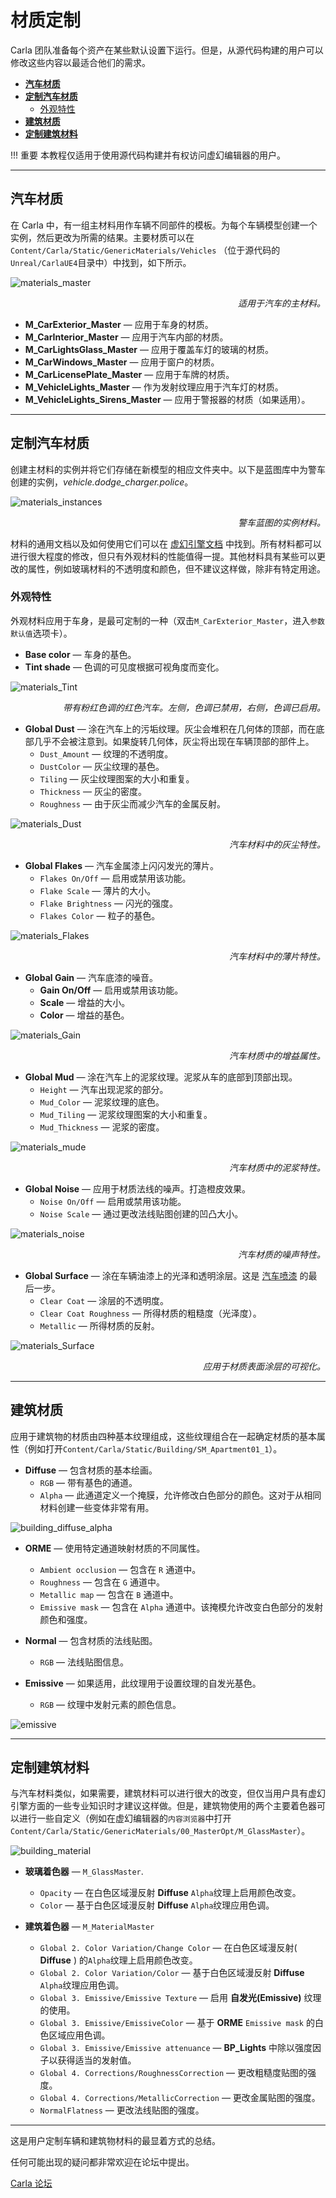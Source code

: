 # 材质定制

Carla 团队准备每个资产在某些默认设置下运行。但是，从源代码构建的用户可以修改这些内容以最适合他们的需求。 

*   [__汽车材质__](#car-materials)  
*   [__定制汽车材质__](#customize-car-materials)  
	*   [外观特性](#exterior-properties)  
*   [__建筑材质__](#building-materials)  
*   [__定制建筑材料__](#customize-a-building-material)  

!!! 重要
    本教程仅适用于使用源代码构建并有权访问虚幻编辑器的用户。

---
## 汽车材质 <span id="car-materials"></span>

在 Carla 中，有一组主材料用作车辆不同部件的模板。为每个车辆模型创建一个实例，然后更改为所需的结果。主要材质可以在 `Content/Carla/Static/GenericMaterials/Vehicles` （位于源代码的`Unreal/CarlaUE4`目录中）中找到，如下所示。

![materials_master](img/material_customization/Materials_Master.jpg)
<div style="text-align: right"><i>适用于汽车的主材料。</i></div>

*   __M_CarExterior_Master__ — 应用于车身的材质。  
*   __M_CarInterior_Master__ — 应用于汽车内部的材质。 
*   __M_CarLightsGlass_Master__ — 应用于覆盖车灯的玻璃的材质。  
*   __M_CarWindows_Master__ — 应用于窗户的材质。  
*   __M_CarLicensePlate_Master__ — 应用于车牌的材质。  
*   __M_VehicleLights_Master__ — 作为发射纹理应用于汽车灯的材质。  
*   __M_VehicleLights_Sirens_Master__ — 应用于警报器的材质（如果适用）。  

---
## 定制汽车材质 <span id="customize-car-materials"></span>

创建主材料的实例并将它们存储在新模型的相应文件夹中。以下是蓝图库中为警车创建的实例，*vehicle.dodge_charger.police*。

![materials_instances](img/material_customization/Materials_Instances.jpg)
<div style="text-align: right"><i>警车蓝图的实例材料。</i></div>

材料的通用文档以及如何使用它们可以在 [虚幻引擎文档](https://docs.unrealengine.com/en-US/Engine/Rendering/Materials/index.html) 中找到。所有材料都可以进行很大程度的修改，但只有外观材料的性能值得一提。其他材料具有某些可以更改的属性，例如玻璃材料的不透明度和颜色，但不建议这样做，除非有特定用途。

### 外观特性 <span id="exterior-properties"></span>

外观材料应用于车身，是最可定制的一种（双击`M_CarExterior_Master`，进入`参数默认值`选项卡）。

*   __Base color__ — 车身的基色。
*   __Tint shade__ — 色调的可见度根据可视角度而变化。

![materials_Tint](img/material_customization/Materials_Tint.jpg)
<div style="text-align: right"><i>带有粉红色调的红色汽车。左侧，色调已禁用，右侧，色调已启用。</i></div>

*   __Global Dust__ — 涂在汽车上的污垢纹理。灰尘会堆积在几何体的顶部，而在底部几乎不会被注意到。如果旋转几何体，灰尘将出现在车辆顶部的部件上。
	*   `Dust_Amount` — 纹理的不透明度。  
	*   `DustColor` — 灰尘纹理的基色。 
	*   `Tiling` — 灰尘纹理图案的大小和重复。  
	*   `Thickness` — 灰尘的密度。  
	*   `Roughness` — 由于灰尘而减少汽车的金属反射。  

![materials_Dust](img/material_customization/Materials_Dust.jpg)
<div style="text-align: right"><i>汽车材料中的灰尘特性。</i></div>

*   __Global Flakes__ — 汽车金属漆上闪闪发光的薄片。  
	*   `Flakes On/Off` — 启用或禁用该功能。  
	*   `Flake Scale` —  薄片的大小。
	*   `Flake Brightness` — 闪光的强度。
	*   `Flakes Color` — 粒子的基色。

![materials_Flakes](img/material_customization/Materials_Flakes.jpg)
<div style="text-align: right"><i>汽车材料中的薄片特性。</i></div>

*   __Global Gain__ — 汽车底漆的噪音。
	*   __Gain On/Off__ — 启用或禁用该功能。  
	*   __Scale__ — 增益的大小。  
	*   __Color__ — 增益的基色。  

![materials_Gain](img/material_customization/Materials_Gain.jpg)
<div style="text-align: right"><i>汽车材质中的增益属性。</i></div>

*   __Global Mud__ — 涂在汽车上的泥浆纹理。泥浆从车的底部到顶部出现。 
	*   `Height` — 汽车出现泥浆的部分。 
	*   `Mud_Color` — 泥浆纹理的底色。 
	*   `Mud_Tiling` — 泥浆纹理图案的大小和重复。  
	*   `Mud_Thickness` — 泥浆的密度。 

![materials_mude](img/material_customization/Materials_Mud.jpg)
<div style="text-align: right"><i>汽车材质中的泥浆特性。</i></div>

*   __Global Noise__ — 应用于材质法线的噪声。打造橙皮效果。 
	*   `Noise On/Off` — 启用或禁用该功能。
	*   `Noise Scale` — 通过更改法线贴图创建的凹凸大小。

![materials_noise](img/material_customization/Materials_Noise_High.jpg)
<div style="text-align: right"><i>汽车材质的噪声特性。</i></div>

*   __Global Surface__ — 涂在车辆油漆上的光泽和透明涂层。这是 [汽车喷漆](https://en.wikipedia.org/wiki/Automotive_paint) 的最后一步。 
	*   `Clear Coat` — 涂层的不透明度。
	*   `Clear Coat Roughness` — 所得材质的粗糙度（光泽度）。
	*   `Metallic` — 所得材质的反射。

![materials_Surface](img/material_customization/Materials_Surface.jpg)
<div style="text-align: right"><i>应用于材质表面涂层的可视化。</i></div>


---
## 建筑材质 <span id="building-materials"></span>

应用于建筑物的材质由四种基本纹理组成，这些纹理组合在一起确定材质的基本属性（例如打开`Content/Carla/Static/Building/SM_Apartment01_1`）。

*   __Diffuse__ — 包含材质的基本绘画。 
	*   `RGB` — 带有基色的通道。
	*   `Alpha` — 此通道定义一个掩膜，允许修改白色部分的颜色。这对于从相同材料创建一些变体非常有用。

![building_diffuse_alpha](img/building_diffuse_alpha.png)

*   __ORME__ — 使用特定通道映射材质的不同属性。
	*   `Ambient occlusion` — 包含在 `R` 通道中。
	*   `Roughness` — 包含在 `G` 通道中。  
	*   `Metallic map` — 包含在 `B` 通道中。  
	*   `Emissive mask` — 包含在 `Alpha` 通道中。该掩模允许改变白色部分的发射颜色和强度。

*   __Normal__ — 包含材质的法线贴图。
	*   `RGB` — 法线贴图信息。 

*   __Emissive__ — 如果适用，此纹理用于设置纹理的自发光基色。  
	*   `RGB` — 纹理中发射元素的颜色信息。 

![emissive](img/EmissiveIntensity.gif)

---
## 定制建筑材料 <span id="customize-a-building-material"></span>

与汽车材料类似，如果需要，建筑材料可以进行很大的改变，但仅当用户具有虚幻引擎方面的一些专业知识时才建议这样做。但是，建筑物使用的两个主要着色器可以进行一些自定义（例如在虚幻编辑器的`内容浏览器`中打开`Content/Carla/Static/GenericMaterials/00_MasterOpt/M_GlassMaster`）。 


![building_material](img/building_material.png)


*   __玻璃着色器__ — `M_GlassMaster`.  
	*   `Opacity` — 在白色区域漫反射 __Diffuse__ `Alpha`纹理上启用颜色改变。
	*   `Color` — 基于白色区域漫反射 __Diffuse__ `Alpha`纹理应用色调。

*   __建筑着色器__ — `M_MaterialMaster`  
	*   `Global 2. Color Variation/Change Color` — 在白色区域漫反射( __Diffuse__ ) 的`Alpha`纹理上启用颜色改变。
	*   `Global 2. Color Variation/Color` — 基于白色区域漫反射 __Diffuse__ `Alpha`纹理应用色调。
	*   `Global 3. Emissive/Emissive Texture` — 启用 __自发光(Emissive)__ 纹理的使用。 
	*   `Global 3. Emissive/EmissiveColor` — 基于 __ORME__ `Emissive mask` 的白色区域应用色调。
	*   `Global 3. Emissive/Emissive attenuance` — __BP_Lights__ 中除以强度因子以获得适当的发射值。
	*   `Global 4. Corrections/RoughnessCorrection` — 更改粗糙度贴图的强度。  
	*   `Global 4. Corrections/MetallicCorrection` — 更改金属贴图的强度。  
	*   `NormalFlatness` — 更改法线贴图的强度。  

---

这是用户定制车辆和建筑物材料的最显着方式的总结。

任何可能出现的疑问都非常欢迎在论坛中提出。

<div class="build-buttons">
<p>
<a href="https://github.com/carla-simulator/carla/discussions/" target="_blank" class="btn btn-neutral" title="Go to the CARLA forum">
Carla 论坛</a>
</p>
</div>
